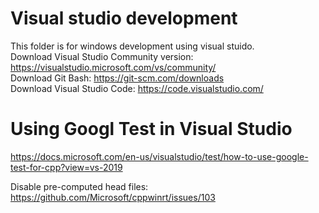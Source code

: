 # Visual studio development 
This folder is for windows development using visual stuido.    
Download Visual Studio Community version: https://visualstudio.microsoft.com/vs/community/  
Download Git Bash: https://git-scm.com/downloads  
Download Visual Studio Code: https://code.visualstudio.com/  

# Using Googl Test in Visual Studio  
https://docs.microsoft.com/en-us/visualstudio/test/how-to-use-google-test-for-cpp?view=vs-2019    

Disable pre-computed head files:    
https://github.com/Microsoft/cppwinrt/issues/103    

#  


# 

# 







